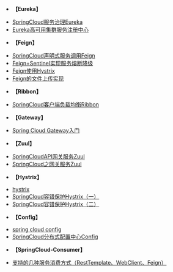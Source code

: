 <!-- docs/_sidebar.md -->
* **【Eureka】**
- [SpringCloud服务治理Eureka](/JAVA/SpringCloud/doc/SpringCloud服务治理Eureka.md)
- [Eureka高可用集群服务注册中心](/JAVA/SpringCloud/doc/Eureka高可用集群服务注册中心.md)
* **【Feign】**
- [SpringCloud声明式服务调用Feign](/JAVA/SpringCloud/doc/SpringCloud声明式服务调用Feign.md)
- [Feign+Sentinel实现服务熔断降级](/JAVA/SpringCloudAlibaba/doc/Feign+Sentinel实现服务熔断降级.md)
- [Feign使用Hystrix](/JAVA/SpringCloud/doc/Feign使用Hystrix.md)
- [Feign的文件上传实现](/JAVA/SpringCloud/doc/Feign的文件上传实现.md)
* **【Ribbon】**
- [SpringCloud客户端负载均衡Ribbon](/JAVA/SpringCloud/doc/SpringCloud客户端负载均衡Ribbon.md)
* **【Gateway】**
- [Spring Cloud Gateway入门](/JAVA/SpringCloud/doc/SpringCloudGateway入门.md)
* **【Zuul】**
- [SpringCloudAPI网关服务Zuul](/JAVA/SpringCloud/doc/SpringCloudAPI网关服务Zuul.md)
- [SpringCloud之网关服务Zuul](/JAVA/SpringCloud/doc/SpringCloud之网关服务Zuul.md)
* **【Hystrix】**
- [hystrix](/JAVA/SpringCloud/doc/hystrix/index.md)
- [SpringCloud容错保护Hystrix（一）](/JAVA/SpringCloud/doc/SpringCloud容错保护Hystrix（一）.md)
- [SpringCloud容错保护Hystrix（二）](/JAVA/SpringCloud/doc/SpringCloud容错保护Hystrix（二）.md)
* **【Config】**
- [spring cloud config](/JAVA/SpringCloud/doc/config/index.md)
- [SpringCloud分布式配置中心Config](/JAVA/SpringCloud/doc/SpringCloud分布式配置中心Config.md)
* **【SpringCloud-Consumer】**
- [支持的几种服务消费方式（RestTemplate、WebClient、Feign）](/JAVA/SpringCloud/doc/支持的几种服务消费方式（RestTemplate、WebClient、Feign）.md)



